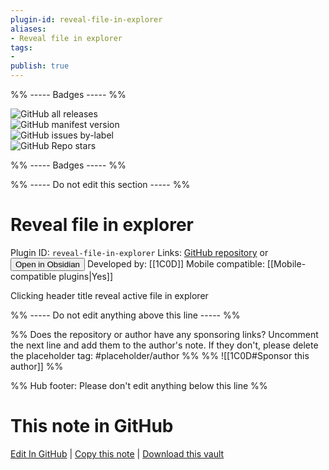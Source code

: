 ```yaml
---
plugin-id: reveal-file-in-explorer
aliases:
- Reveal file in explorer
tags: 
- 
publish: true
---
```


%% ----- Badges ----- %%

![GitHub all releases](https://img.shields.io/github/downloads/1C0D/Obsidian-Reveal-File-in-explorer/total?color=573E7A&logo=github&style=for-the-badge)   
![GitHub manifest version](https://img.shields.io/github/manifest-json/v/1C0D/Obsidian-Reveal-File-in-explorer?color=573E7A&logo=github&style=for-the-badge)   
![GitHub issues by-label](https://img.shields.io/github/issues/1C0D/Obsidian-Reveal-File-in-explorer/help%20wanted?color=573E7A&logo=github&style=for-the-badge)   
![GitHub Repo stars](https://img.shields.io/github/stars/1C0D/Obsidian-Reveal-File-in-explorer?color=573E7A&logo=github&style=for-the-badge)

%% ----- Badges ----- %%

%% ----- Do not edit this section ----- %%

# Reveal file in explorer

Plugin ID: `reveal-file-in-explorer`
Links: [GitHub repository](https://github.com/1C0D/Obsidian-Reveal-File-in-explorer) or [<button id=HH>Open in Obsidian</button>](obsidian://show-plugin?id=reveal-file-in-explorer)
Developed by: [[1C0D]]
Mobile compatible: [[Mobile-compatible plugins|Yes]]

Clicking header title reveal active file in explorer

%% ----- Do not edit anything above this line ----- %% 

%% Does the repository or author have any sponsoring links? Uncomment the next line and add them to the author's note. If they don't, please delete the placeholder tag: #placeholder/author %%
%% ![[1C0D#Sponsor this author]] %%

%% Hub footer: Please don't edit anything below this line %%

# This note in GitHub

<span class="git-footer">[Edit In GitHub](https://github.dev/obsidian-community/obsidian-hub/blob/main/02%20-%20Community%20Expansions/02.05%20All%20Community%20Expansions/Plugins/reveal-file-in-explorer.md "git-hub-edit-note") | [Copy this note](https://raw.githubusercontent.com/obsidian-community/obsidian-hub/main/02%20-%20Community%20Expansions/02.05%20All%20Community%20Expansions/Plugins/reveal-file-in-explorer.md "git-hub-copy-note") | [Download this vault](https://github.com/obsidian-community/obsidian-hub/archive/refs/heads/main.zip "git-hub-download-vault") </span>
